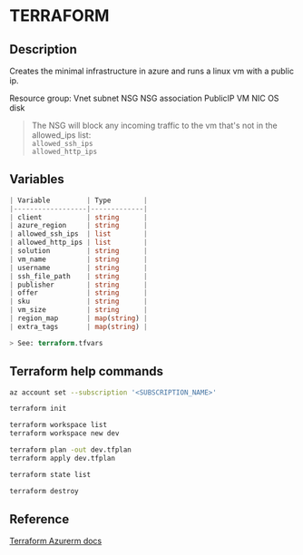 # TERRAFORM

## Description

Creates the minimal infrastructure in azure and runs a linux vm with a public ip.

Resource group:
  Vnet
    subnet
  NSG
  NSG association
  PublicIP
  VM
    NIC
    OS disk

> The NSG will block any incoming traffic to the vm that's not in the allowed_ips list:  
> `allowed_ssh_ips`  
> `allowed_http_ips`  

## Variables

```tfvars
| Variable         | Type        |
|------------------|-------------|
| client           | string      |
| azure_region     | string      |
| allowed_ssh_ips  | list        |
| allowed_http_ips | list        |
| solution         | string      |
| vm_name          | string      |
| username         | string      |
| ssh_file_path    | string      |
| publisher        | string      |
| offer            | string      |
| sku              | string      |
| vm_size          | string      |
| region_map       | map(string) |
| extra_tags       | map(string) |

> See: terraform.tfvars

```

## Terraform help commands

```sh
az account set --subscription '<SUBSCRIPTION_NAME>'

terraform init

terraform workspace list
terraform workspace new dev

terraform plan -out dev.tfplan
terraform apply dev.tfplan

terraform state list

terraform destroy
```

## Reference

[Terraform Azurerm docs](https://registry.terraform.io/providers/hashicorp/azurerm/latest/docs)
